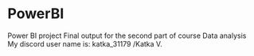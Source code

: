 # PowerBI
Power BI project
Final output for the second part of course Data analysis My discord user name is: katka_31179 /Katka V.
